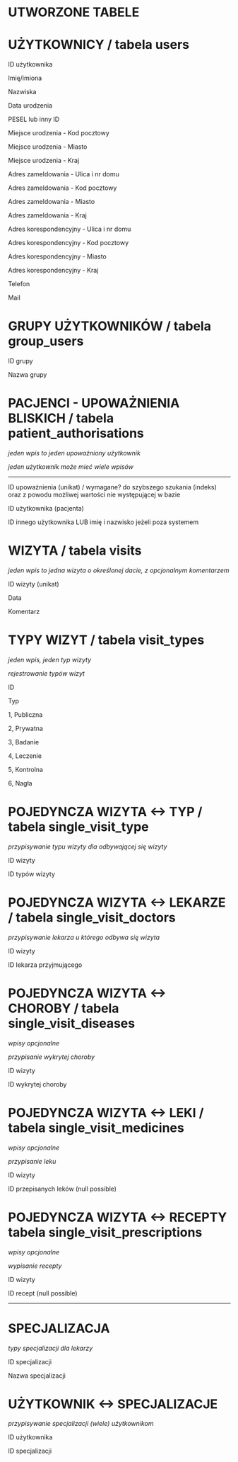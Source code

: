 **UTWORZONE TABELE**
=

UŻYTKOWNICY / tabela **users**
=

ID użytkownika

Imię/imiona

Nazwiska

Data urodzenia

PESEL lub inny ID

Miejsce urodzenia - Kod pocztowy

Miejsce urodzenia - Miasto

Miejsce urodzenia - Kraj

Adres zameldowania - Ulica i nr domu

Adres zameldowania - Kod pocztowy

Adres zameldowania - Miasto

Adres zameldowania - Kraj

Adres korespondencyjny - Ulica i nr domu

Adres korespondencyjny - Kod pocztowy

Adres korespondencyjny - Miasto

Adres korespondencyjny - Kraj

Telefon

Mail

GRUPY UŻYTKOWNIKÓW / tabela **group_users**
=

ID grupy

Nazwa grupy



PACJENCI - UPOWAŻNIENIA BLISKICH / tabela **patient_authorisations**
=

*jeden wpis to jeden upoważniony użytkownik*

*jeden użytkownik może mieć wiele wpisów*

---

ID upoważnienia (unikat) / wymagane? do szybszego szukania (indeks) oraz z powodu możliwej wartości nie występującej w bazie

ID użytkownika (pacjenta)

ID innego użytkownika LUB imię i nazwisko jeżeli poza systemem

WIZYTA / tabela **visits**
=

*jeden wpis to jedna wizyta o określonej dacie, z opcjonalnym komentarzem*

ID wizyty (unikat)

Data

Komentarz

TYPY WIZYT / tabela **visit_types**
=

*jeden wpis, jeden typ wizyty*

*rejestrowanie typów wizyt*

ID

Typ

1, Publiczna

2, Prywatna

3, Badanie

4, Leczenie

5, Kontrolna

6, Nagła

POJEDYNCZA WIZYTA <-> TYP / tabela **single_visit_type**
=

*przypisywanie typu wizyty dla odbywającej się wizyty*

ID wizyty

ID typów wizyty

POJEDYNCZA WIZYTA <-> LEKARZE / tabela **single_visit_doctors**
=

*przypisywanie lekarza u którego odbywa się wizyta*

ID wizyty

ID lekarza przyjmującego

POJEDYNCZA WIZYTA <-> CHOROBY / tabela **single_visit_diseases**
=

*wpisy opcjonalne*

*przypisanie wykrytej choroby*

ID wizyty

ID wykrytej choroby

POJEDYNCZA WIZYTA <-> LEKI / tabela **single_visit_medicines**
=

*wpisy opcjonalne*

*przypisanie leku*

ID wizyty

ID przepisanych leków (null possible)

POJEDYNCZA WIZYTA <-> RECEPTY tabela **single_visit_prescriptions**
=

*wpisy opcjonalne*

*wypisanie recepty*

ID wizyty

ID recept (null possible)

---

SPECJALIZACJA
=

*typy specjalizacji dla lekarzy*

ID specjalizacji

Nazwa specjalizacji

UŻYTKOWNIK <-> SPECJALIZACJE
=

*przypisywanie specjalizacji (wiele) użytkownikom*

ID użytkownika

ID specjalizacji
